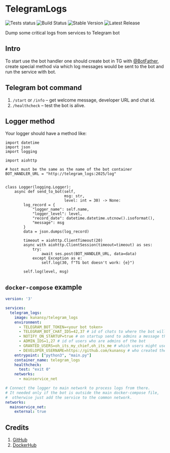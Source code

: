 # TelegramLogs
![Tests status](https://github.com/kunansy/TelegramLogs/actions/workflows/python-app.yml/badge.svg)
![Build Status](https://github.com/kunansy/TelegramLogs/actions/workflows/docker-image.yml/badge.svg)
![Stable Version](https://img.shields.io/github/v/tag/kunansy/TelegramLogs)
![Latest Release](https://img.shields.io/github/v/release/kunansy/TelegramLogs?color=%233D9970)

Dump some critical logs from services to Telegram bot

## Intro
To start use the bot handler one should create bot in TG with [@BotFather](https://t.me/BotFather),
create special method via which log messages would be sent to the bot and run the service with bot.

## Telegram bot command
1. `/start` or `/info` – get welcome message, developer URL and chat id.
2. `/healthcheck` – test the bot is alive.

## Logger method
Your logger should have a method like:
```python3
import datetime
import json
import logging

import aiohttp

# host must be the same as the name of the bot container
BOT_HANDLER_URL = "http://telegram_logs:2025/log"


class Logger(logging.Logger):
    async def send_to_bot(self,
                          msg: str,
                          level: int = 30) -> None:
        log_record = {
            "logger_name": self.name,
            "logger_level": level,
            "record_date": datetime.datetime.utcnow().isoformat(),
            "message": msg
        }
        data = json.dumps(log_record)

        timeout = aiohttp.ClientTimeout(20)
        async with aiohttp.ClientSession(timeout=timeout) as ses:
            try:
                await ses.post(BOT_HANDLER_URL, data=data)
            except Exception as e:
                self.log(30, f"TG bot doesn't work: {e}")

        self.log(level, msg)
```

## `docker-compose` example
```yaml
version: '3'

services:
  telegram_logs:
    image: kunansy/telegram_logs
    environment:
      - TELEGRAM_BOT_TOKEN=<your bot token>
      - TELEGRAM_BOT_CHAT_IDS=42,37 # id of chats to where the bot will send handled messages
      - NOTIFY_ON_STARTUP=true # on startup send to admins a message that the bot is started
      - ADMIN_IDS=1,27 # id of users who are admins of the bot
      - GRANTED_USERS=oh_its_my_chief,oh_its_me # which users might use the bot
      - DEVELOPER_USERNAME=https://github.com/kunansy # who created the bot
    entrypoint: ["python3", "main.py"]
    container_name: telegram_logs
    healthcheck:
      test: "exit 0"
    networks:
      - mainservice_net

# Connect the logger to main network to process logs from there.
# It needed only if the bot is outside the main docker-compose file, 
#  otherwise just add the service to the common network.
networks:
  mainservice_net:
    external: true
```

## Credits
1. [GitHub](https://github.com/kunansy/TelegramLogs)
2. [DockerHub](https://hub.docker.com/r/kunansy/telegram_logs)
